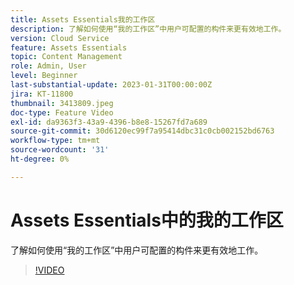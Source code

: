 ```yaml
---
title: Assets Essentials我的工作区
description: 了解如何使用“我的工作区”中用户可配置的构件来更有效地工作。
version: Cloud Service
feature: Assets Essentials
topic: Content Management
role: Admin, User
level: Beginner
last-substantial-update: 2023-01-31T00:00:00Z
jira: KT-11800
thumbnail: 3413809.jpeg
doc-type: Feature Video
exl-id: da9363f3-43a9-4396-b8e8-15267fd7a689
source-git-commit: 30d6120ec99f7a95414dbc31c0cb002152bd6763
workflow-type: tm+mt
source-wordcount: '31'
ht-degree: 0%

---
```


# Assets Essentials中的我的工作区

了解如何使用“我的工作区”中用户可配置的构件来更有效地工作。

>[!VIDEO](https://video.tv.adobe.com/v/3413809?quality=12&learn=on)
